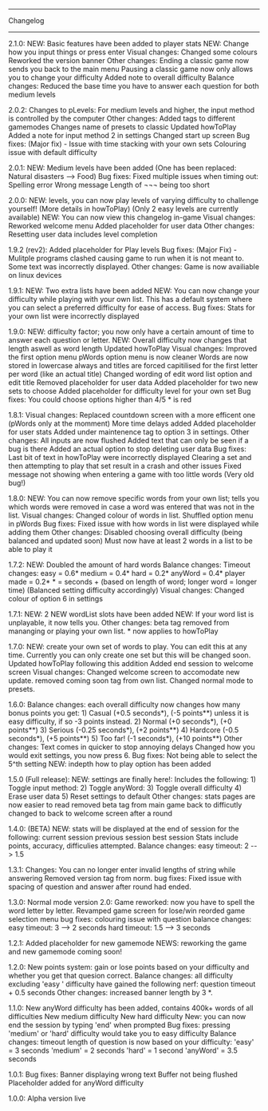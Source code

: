 ************
 Changelog
************

2.1.0:
	NEW: Basic features have been added to player stats
	NEW: Change how you input things or press enter
	Visual changes:
		Changed some colours
		Reworked the version banner
	Other changes:
		Ending a classic game now sends you back to the main menu
		Pausing a classic game now only allows you to change your difficulty
		Added note to overall difficulty
	Balance changes:
		Reduced the base time you have to answer each question for both medium levels

2.0.2:
	Changes to pLevels:
		For medium levels and higher, the input method is controlled by the computer
	Other changes:
		Added tags to different gamemodes
		Changes name of presets to classic
		Updated howToPlay
		Added a note for input method 2 in settings
		Changed start up screen
	Bug fixes:
		(Major fix) - Issue with time stacking with your own sets
		Colouring issue with default difficulty

2.0.1:
	NEW: Medium levels have been added (One has been replaced: Natural disasters --> Food)
	Bug fixes:
		Fixed multiple issues when timing out:
			Spelling error
			Wrong message
		Length of ¬¬¬ being too short

2.0.0:
	NEW: levels, you can now play levels of varying difficulty to challenge yourself! (More details in howToPlay)
		 (Only 2 easy levels are currently available)
	NEW: You can now view this changelog in-game
	Visual changes:
		Reworked welcome menu
		Added placeholder for user data
	Other changes:
		Resetting user data includes level completion

1.9.2 (rev2):
	Added placeholder for Play levels
	Bug fixes:
		(Major Fix) - Mulitple programs clashed causing game to run when it is not meant to.
		Some text was incorrectly displayed.
	Other changes:
		Game is now availiable on linux devices

1.9.1:
	NEW: Two extra lists have been added
	NEW: You can now change your difficulty while playing with your own list.
		 This has a default system where you can select a preferred difficulty for ease of access.
	Bug fixes:
		Stats for your own list were incorrectly displayed


1.9.0:
	NEW: difficulty factor; you now only have a certain amount of time to answer each question or letter.
	NEW: Overall difficulty now changes that length aswell as word length
	Updated howToPlay
	Visual changes:
		Improved the first option menu
		pWords option menu is now cleaner
		Words are now stored in lowercase always and titles are forced capitilised for the first letter per word (like an actual title)
		Changed wording of edit word list option and edit title
		Removed placeholder for user data
		Added placeholder for two new sets to choose
		Added placeholder for difficulty level for your own set
	Bug fixes:
		You could choose options higher than 4/5
		* is red

1.8.1:
	Visual changes:
		Replaced countdown screen with a more efficent one (pWords only at the momment)
		More time delays added
		Added placeholder for user stats
		Added under maintenence tag to option 3 in settings.
	Other changes:
		All inputs are now flushed
		Added text that can only be seen if a bug is there
		Added an actual option to stop deleting user data
	Bug fixes:
		Last bit of text in howToPlay were incorrectly displayed
		Clearing a set and then attempting to play that set result in a crash and other issues
		Fixed message not showing when entering a game with too little words (Very old bug!)

1.8.0:
	NEW: You can now remove specific words from your own list;
	tells you which words were removed in case a word was entered that was not in the list.
	Visual changes:
		Changed colour of words in list.
		Shuffled option menu in pWords
	Bug fixes:
		Fixed issue with how words in list were displayed while adding them
	Other changes:
		Disabled choosing overall difficulty (being balanced and updated soon)
		Must now have at least 2 words in a list to be able to play it

1.7.2:
	NEW: Doubled the amount of hard words
	Balance changes:
		Timeout changes:
			easy = 0.6*
			medium = 0.4*
			hard = 0.2*
			anyWord = 0.4*
			player made = 0.2*
			* = seconds + (based on length of word; longer word = longer time)
			(Balanced setting difficulty accordingly)
	Visual changes:
		Changed colour of option 6 in settings


1.7.1:
	NEW: 2 NEW wordList slots have been added
	NEW: If your word list is unplayable, it now tells you.
	Other changes:
		beta tag removed from mananging or playing your own list.
		* now applies to howToPlay

1.7.0:
	NEW: create your own set of words to play. You can edit this at any time. Currently you can only create one set but this will be changed soon.
	Updated howToPlay following this addition
	Added end session to welcome screen
	Visual changes:
		Changed welcome screen to accomodate new update.
		removed coming soon tag from own list.
		Changed normal mode to presets.
		

1.6.0:
	Balance changes:
		each overall difficulty now changes how many bonus points you get:
		1) Casual (+0.5 seconds*), (-5 points**) unless it is easy difficulty,  if so -3 points instead.
		2) Normal (+0 seconds*), (+0 points**)
		3) Serious (-0.25 seconds*), (+2 points**)
		4) Hardcore (-0.5 seconds*), (+5 points**)
		5) Too far! (-1 seconds*), (+10 points**)
	Other changes:
		Text comes in quicker to stop annoying delays
		Changed how you would exit settings, you now press 6.
	Bug fixes:
		Not being able to select the 5^th setting
	NEW: indepth how to play option has been added

1.5.0 (Full release):
	NEW: settings are finally here!:
		Includes the following:
			1) Toggle input method:
			2) Toggle anyWord:
			3) Toggle overall difficulty
			4) Erase user data
			5) Reset settings to default
	Other changes:
		stats pages are now easier to read
		removed beta tag from main game
		back to difficutly changed to back to welcome screen after a round

1.4.0: (BETA)
	NEW: stats will be displayed at the end of session for the following:
		current session
		previous session
		best session
	Stats include points, accuracy, difficulies attempted.
	Balance changes:
		easy timeout: 2 --> 1.5

1.3.1:
	Changes:
		You can no longer enter invalid lengths of string while answering
	Removed version tag from norm.
	bug fixes:
		Fixed issue with spacing of question and answer after round had ended.



1.3.0:
	Normal mode version 2.0:
		Game reworked: now you have to spell the word letter by letter.
	Revamped game screen for lose/win
	reorded game selection menu
	bug fixes:
		colouring issue with question
	balance changes:
		easy timeout: 3 --> 2 seconds
		hard timeout: 1.5 --> 3 seconds

1.2.1: 
	Added placeholder for new gamemode
	NEWS: reworking the game and new gamemode coming soon!

1.2.0:
	New points system: gain or lose points based on your difficulty and whether you get that quesion correct.
	Balance changes:
		all difficulty excluding 'easy ' difficulty have gained the following nerf:
			question timeout + 0.5 seconds
	Other changes:
		increased banner length by 3 *.

1.1.0:
	New anyWord difficulty has been added, contains 400k+ words of all difficulties
	New medium difficulty
	New hard difficulty 
	New: you can now end the session by typing 'end' when prompted
	Bug fixes:
		pressing 'medium' or 'hard' difficulty would take you to easy difficulty
	Balance changes:
		timeout length of question is now based on your difficulty:
			'easy' = 3 seconds
			'medium' = 2 seconds
			'hard' = 1 second
		'anyWord' = 3.5 seconds

1.0.1:
	Bug fixes:
		Banner displaying wrong text
		Buffer not being flushed
	Placeholder added for anyWord difficulty

1.0.0:
	Alpha version live